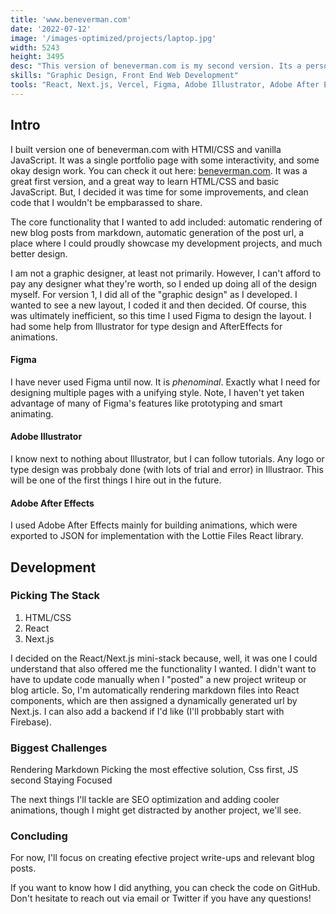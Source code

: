 ```yaml
---
title: 'www.beneverman.com'
date: '2022-07-12'
image: '/images-optimized/projects/laptop.jpg'
width: 5243
height: 3495
desc: "This version of beneverman.com is my second version. Its a personal website, one where I can share about the things I've accomplished, the things I'm working on, and how I'm feeling about all of it. It's built with React and Next.js"
skills: "Graphic Design, Front End Web Development"
tools: "React, Next.js, Vercel, Figma, Adobe Illustrator, Adobe After Effects"
---
```


## Intro

I built version one of beneverman.com with HTMl/CSS and vanilla JavaScript. It was a single portfolio page with some interactivity, and some okay design work. You can check it out here: [beneverman.com](https://beneverman.com). It was a great first version, and a great way to learn HTML/CSS and basic JavaScript. But, I decided it was time for some improvements, and clean code that I wouldn't be empbarassed to share.

The core functionality that I wanted to add included: automatic rendering of new blog posts from markdown, automatic generation of the post url, a place where I could proudly showcase my development projects, and much better design.

I am not a graphic designer, at least not primarily. However, I can't afford to pay any designer what they're worth, so I ended up doing all of the design myself. For version 1, I did all of the "graphic design" as I developed. I wanted to see a new layout, I coded it and then decided. Of course, this was ultimately inefficient, so this time I used Figma to design the layout. I had some help from Illustrator for type design and AfterEffects for animations.

#### Figma

I have never used Figma until now. It is *phenominal*. Exactly what I need for designing multiple pages with a unifying style. Note, I haven't yet taken advantage of many of Figma's features like prototyping and smart animating. 

#### Adobe Illustrator

I know next to nothing about Illustrator, but I can follow tutorials. Any logo or type design was probbaly done (with lots of trial and error) in Illustraor. This will be one of the first things I hire out in the future.

#### Adobe After Effects

I used Adobe After Effects mainly for building animations, which were exported to JSON for implementation with the Lottie Files React library.

## Development

### Picking The Stack

1. HTML/CSS
2. React
3. Next.js

I decided on the React/Next.js mini-stack because, well, it was one I could understand that also offered me the functionality I wanted. I didn't want to have to update code manually when I "posted" a new project writeup or blog article. So, I'm automatically rendering markdown files into React components, which are then assigned a dynamically generated url by Next.js. I can also add a backend if I'd like (I'll probbably start with Firebase).

### Biggest Challenges

Rendering Markdown
Picking the most effective solution, 
    Css first, JS second
Staying Focused

The next things I'll tackle are SEO optimization and adding cooler animations, though I might get distracted by another project, we'll see.

### Concluding

For now, I'll focus on creating efective project write-ups and relevant blog posts.

If you want to know how I did anything, you can check the code on GitHub. Don't hesitate to reach out via email or Twitter if you have any questions!


